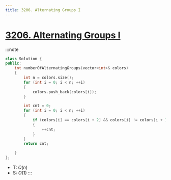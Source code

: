 ```yaml
---
title: 3206. Alternating Groups I
---
```


# [3206\. Alternating Groups I](https://leetcode.com/problems/alternating-groups-i/)

:::note
```cpp
class Solution {
public:
    int numberOfAlternatingGroups(vector<int>& colors)
    {
        int n = colors.size();
        for (int i = 0; i < n; ++i)
        {
            colors.push_back(colors[i]);
        }

        int cnt = 0;
        for (int i = 0; i < n; ++i)
        {
            if (colors[i] == colors[i + 2] && colors[i] != colors[i + 1])
            {
                ++cnt;
            }
        }
        return cnt;

    }
};
```
- T: $O(n)$
- S: $O(1)$
:::

